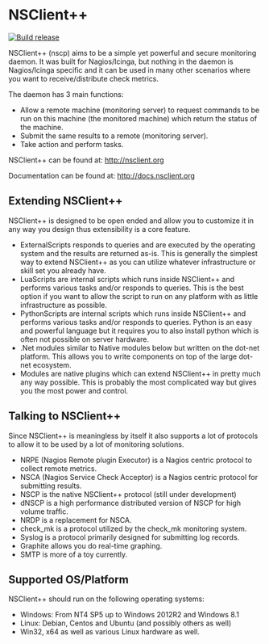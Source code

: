 NSClient++
==========
[![Build release](https://github.com/mickem/nscp/actions/workflows/build-main.yml/badge.svg)](https://github.com/mickem/nscp/actions/workflows/build-main.yml)


NSClient++ (nscp) aims to be a simple yet powerful and secure monitoring daemon. 
It was built for Nagios/Icinga, but nothing in the daemon is Nagios/Icinga specific and it can be used in many other scenarios where you want to receive/distribute check metrics.

The daemon has 3 main functions:

* Allow a remote machine (monitoring server) to request commands to be run on this machine (the monitored machine) which return the status of the machine.
* Submit the same results to a remote (monitoring server).
* Take action and perform tasks.

NSClient++ can be found at: http://nsclient.org

Documentation can be found at: http://docs.nsclient.org

Extending NSClient++
--------------------

NSClient++ is designed to be open ended and allow you to customize it in any way you design thus extensibility is a core feature.

 * ExternalScripts responds to queries and are executed by the operating system and the results are returned as-is.
   This is generally the simplest way to extend NSClient++ as you can utilize whatever infrastructure or skill set you already have.
 * LuaScripts are internal scripts which runs inside NSClient++ and performs various tasks and/or responds to queries.
   This is the best option if you want to allow the script to run on any platform with as little infrastructure as possible.
 * PythonScripts are internal scripts which runs inside NSClient++ and performs various tasks and/or responds to queries.
   Python is an easy and powerful language but it requires you to also install python which is often not possible on server hardware.
 * .Net modules similar to Native modules below but written on the dot-net platform.
   This allows you to write components on top of the large dot-net ecosystem.
 * Modules are native plugins which can extend NSClient++ in pretty much any way possible.
   This is probably the most complicated way but gives you the most power and control.

Talking to NSClient++
---------------------

Since NSClient++ is meaningless by itself it also supports a lot of protocols to allow it to be used by a lot of monitoring solutions.

 * NRPE (Nagios Remote plugin Executor) is a Nagios centric protocol to collect remote metrics.
 * NSCA (Nagios Service Check Acceptor) is a Nagios centric protocol for submitting results.
 * NSCP is the native NSClient++ protocol (still under development)
 * dNSCP is a high performance distributed version of NSCP for high volume traffic.
 * NRDP is a replacement for NSCA.
 * check_mk is a protocol utilized by the check_mk monitoring system.
 * Syslog is a protocol primarily designed for submitting log records.
 * Graphite allows you do real-time graphing.
 * SMTP is more of a toy currently.

Supported OS/Platform
---------------------

NSClient++ should run on the following operating systems:
 * Windows: From NT4 SP5 up to Windows 2012R2 and Windows 8.1
 * Linux: Debian, Centos and Ubuntu (and possibly others as well)
 * Win32, x64 as well as various Linux hardware as well.

